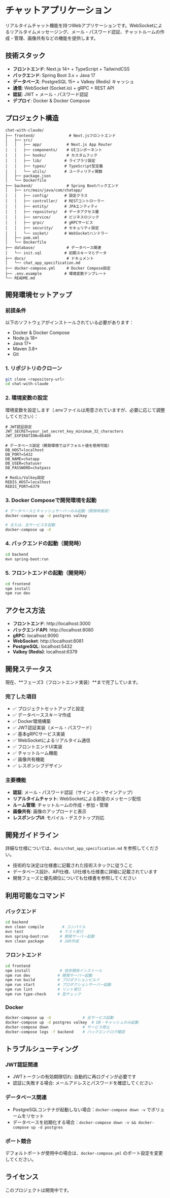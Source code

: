 # チャットアプリケーション

リアルタイムチャット機能を持つWebアプリケーションです。WebSocketによるリアルタイムメッセージング、メール・パスワード認証、チャットルームの作成・管理、画像共有などの機能を提供します。

## 技術スタック

- **フロントエンド**: Next.js 14+ + TypeScript + TailwindCSS
- **バックエンド**: Spring Boot 3.x + Java 17
- **データベース**: PostgreSQL 15+ + Valkey (Redis) キャッシュ
- **通信**: WebSocket (Socket.io) + gRPC + REST API
- **認証**: JWT + メール・パスワード認証
- **デプロイ**: Docker & Docker Compose

## プロジェクト構造

```
chat-with-claude/
├── frontend/               # Next.jsフロントエンド
│   ├── src/
│   │   ├── app/           # Next.js App Router
│   │   ├── components/    # UIコンポーネント
│   │   ├── hooks/         # カスタムフック
│   │   ├── lib/          # ライブラリ設定
│   │   ├── types/        # TypeScript型定義
│   │   └── utils/        # ユーティリティ関数
│   ├── package.json
│   └── Dockerfile
├── backend/               # Spring Bootバックエンド
│   ├── src/main/java/com/chatapp/
│   │   ├── config/       # 設定クラス
│   │   ├── controller/   # RESTコントローラー
│   │   ├── entity/       # JPAエンティティ
│   │   ├── repository/   # データアクセス層
│   │   ├── service/      # ビジネスロジック
│   │   ├── grpc/         # gRPCサービス
│   │   ├── security/     # セキュリティ設定
│   │   └── socket/       # WebSocketハンドラー
│   ├── pom.xml
│   └── Dockerfile
├── database/              # データベース関連
│   └── init.sql          # 初期スキーマとデータ
├── docs/                  # ドキュメント
│   └── chat_app_specification.md
├── docker-compose.yml     # Docker Compose設定
├── .env.example          # 環境変数テンプレート
└── README.md
```

## 開発環境セットアップ

### 前提条件

以下のソフトウェアがインストールされている必要があります：

- Docker & Docker Compose
- Node.js 18+
- Java 17+
- Maven 3.8+
- Git

### 1. リポジトリのクローン

```bash
git clone <repository-url>
cd chat-with-claude
```

### 2. 環境変数の設定

環境変数を設定します（.envファイルは用意されていますが、必要に応じて調整してください）：

```env
# JWT認証設定
JWT_SECRET=your_jwt_secret_key_minimum_32_characters
JWT_EXPIRATION=86400

# データベース設定（開発環境ではデフォルト値を使用可能）
DB_HOST=localhost
DB_PORT=5432
DB_NAME=chatapp
DB_USER=chatuser
DB_PASSWORD=chatpass

# Redis/Valkey設定
REDIS_HOST=localhost
REDIS_PORT=6379
```

### 3. Docker Composeで開発環境を起動

```bash
# データベースとキャッシュサーバーのみ起動（開発時推奨）
docker-compose up -d postgres valkey

# または、全サービスを起動
docker-compose up -d
```

### 4. バックエンドの起動（開発時）

```bash
cd backend
mvn spring-boot:run
```

### 5. フロントエンドの起動（開発時）

```bash
cd frontend
npm install
npm run dev
```

## アクセス方法

- **フロントエンド**: http://localhost:3000
- **バックエンドAPI**: http://localhost:8080
- **gRPC**: localhost:9090
- **WebSocket**: http://localhost:8081
- **PostgreSQL**: localhost:5432
- **Valkey (Redis)**: localhost:6379

## 開発ステータス

現在、**フェーズ3（フロントエンド実装）**まで完了しています。

### 完了した項目
- ✅ プロジェクトセットアップと設定
- ✅ データベーススキーマ作成
- ✅ Docker環境構築
- ✅ JWT認証実装（メール・パスワード）
- ✅ 基本gRPCサービス実装
- ✅ WebSocketによるリアルタイム通信
- ✅ フロントエンドUI実装
- ✅ チャットルーム機能
- ✅ 画像共有機能
- ✅ レスポンシブデザイン

### 主要機能
- **認証**: メール・パスワード認証（サインイン・サインアップ）
- **リアルタイムチャット**: WebSocketによる即座のメッセージ配信
- **ルーム管理**: チャットルームの作成・参加・管理
- **画像共有**: 画像のアップロードと表示
- **レスポンシブUI**: モバイル・デスクトップ対応

## 開発ガイドライン

詳細な仕様については、`docs/chat_app_specification.md` を参照してください。

- 技術的な決定は仕様書に記載された技術スタックに従うこと
- データベース設計、API仕様、UI仕様も仕様書に詳細に記載されています
- 開発フェーズと優先順位についても仕様書を参照してください

## 利用可能なコマンド

### バックエンド
```bash
cd backend
mvn clean compile        # コンパイル
mvn test                # テスト実行
mvn spring-boot:run     # 開発サーバー起動
mvn clean package       # JAR作成
```

### フロントエンド
```bash
cd frontend
npm install             # 依存関係インストール
npm run dev            # 開発サーバー起動
npm run build          # プロダクションビルド
npm run start          # プロダクションサーバー起動
npm run lint           # リント実行
npm run type-check     # 型チェック
```

### Docker
```bash
docker-compose up -d              # 全サービス起動
docker-compose up -d postgres valkey  # DB・キャッシュのみ起動
docker-compose down               # サービス停止
docker-compose logs -f backend    # バックエンドログ確認
```

## トラブルシューティング

### JWT認証関連

- JWTトークンの有効期限切れ: 自動的に再ログインが必要です
- 認証に失敗する場合: メールアドレスとパスワードを確認してください

### データベース関連

- PostgreSQLコンテナが起動しない場合：`docker-compose down -v` でボリュームをリセット
- データベースを初期化する場合：`docker-compose down -v && docker-compose up -d postgres`

### ポート競合

デフォルトポートが使用中の場合は、`docker-compose.yml` のポート設定を変更してください。

## ライセンス

このプロジェクトは開発中です。
